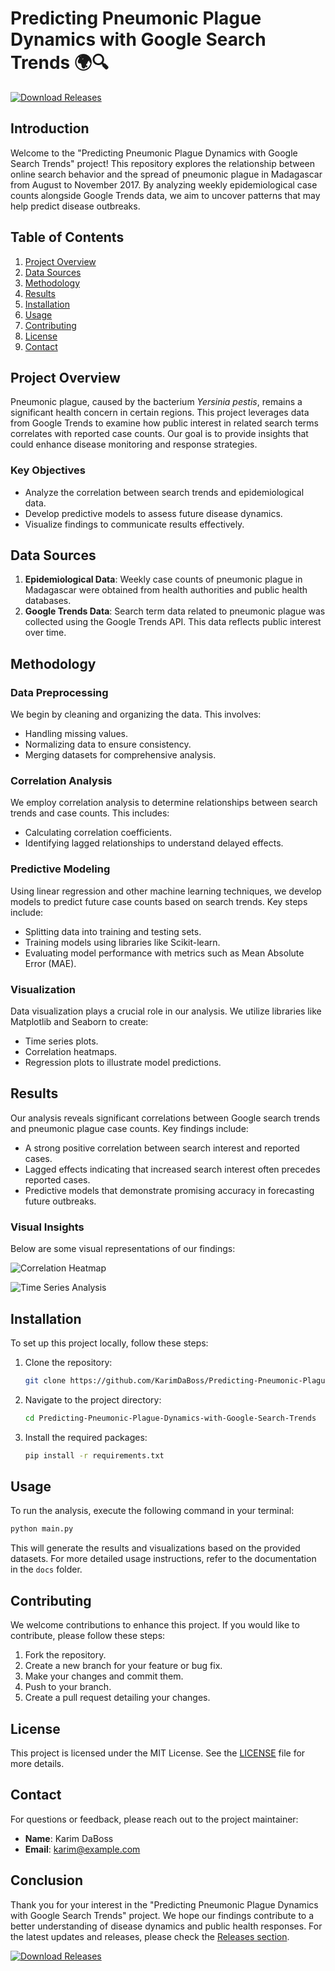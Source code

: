 # Predicting Pneumonic Plague Dynamics with Google Search Trends 🌍🔍

[![Download Releases](https://img.shields.io/badge/Download%20Releases-Click%20Here-blue)](https://github.com/KarimDaBoss/Predicting-Pneumonic-Plague-Dynamics-with-Google-Search-Trends/releases)

## Introduction

Welcome to the "Predicting Pneumonic Plague Dynamics with Google Search Trends" project! This repository explores the relationship between online search behavior and the spread of pneumonic plague in Madagascar from August to November 2017. By analyzing weekly epidemiological case counts alongside Google Trends data, we aim to uncover patterns that may help predict disease outbreaks.

## Table of Contents

1. [Project Overview](#project-overview)
2. [Data Sources](#data-sources)
3. [Methodology](#methodology)
4. [Results](#results)
5. [Installation](#installation)
6. [Usage](#usage)
7. [Contributing](#contributing)
8. [License](#license)
9. [Contact](#contact)

## Project Overview

Pneumonic plague, caused by the bacterium *Yersinia pestis*, remains a significant health concern in certain regions. This project leverages data from Google Trends to examine how public interest in related search terms correlates with reported case counts. Our goal is to provide insights that could enhance disease monitoring and response strategies.

### Key Objectives

- Analyze the correlation between search trends and epidemiological data.
- Develop predictive models to assess future disease dynamics.
- Visualize findings to communicate results effectively.

## Data Sources

1. **Epidemiological Data**: Weekly case counts of pneumonic plague in Madagascar were obtained from health authorities and public health databases.
2. **Google Trends Data**: Search term data related to pneumonic plague was collected using the Google Trends API. This data reflects public interest over time.

## Methodology

### Data Preprocessing

We begin by cleaning and organizing the data. This involves:

- Handling missing values.
- Normalizing data to ensure consistency.
- Merging datasets for comprehensive analysis.

### Correlation Analysis

We employ correlation analysis to determine relationships between search trends and case counts. This includes:

- Calculating correlation coefficients.
- Identifying lagged relationships to understand delayed effects.

### Predictive Modeling

Using linear regression and other machine learning techniques, we develop models to predict future case counts based on search trends. Key steps include:

- Splitting data into training and testing sets.
- Training models using libraries like Scikit-learn.
- Evaluating model performance with metrics such as Mean Absolute Error (MAE).

### Visualization

Data visualization plays a crucial role in our analysis. We utilize libraries like Matplotlib and Seaborn to create:

- Time series plots.
- Correlation heatmaps.
- Regression plots to illustrate model predictions.

## Results

Our analysis reveals significant correlations between Google search trends and pneumonic plague case counts. Key findings include:

- A strong positive correlation between search interest and reported cases.
- Lagged effects indicating that increased search interest often precedes reported cases.
- Predictive models that demonstrate promising accuracy in forecasting future outbreaks.

### Visual Insights

Below are some visual representations of our findings:

![Correlation Heatmap](https://via.placeholder.com/600x400?text=Correlation+Heatmap)

![Time Series Analysis](https://via.placeholder.com/600x400?text=Time+Series+Analysis)

## Installation

To set up this project locally, follow these steps:

1. Clone the repository:
   ```bash
   git clone https://github.com/KarimDaBoss/Predicting-Pneumonic-Plague-Dynamics-with-Google-Search-Trends.git
   ```
2. Navigate to the project directory:
   ```bash
   cd Predicting-Pneumonic-Plague-Dynamics-with-Google-Search-Trends
   ```
3. Install the required packages:
   ```bash
   pip install -r requirements.txt
   ```

## Usage

To run the analysis, execute the following command in your terminal:

```bash
python main.py
```

This will generate the results and visualizations based on the provided datasets. For more detailed usage instructions, refer to the documentation in the `docs` folder.

## Contributing

We welcome contributions to enhance this project. If you would like to contribute, please follow these steps:

1. Fork the repository.
2. Create a new branch for your feature or bug fix.
3. Make your changes and commit them.
4. Push to your branch.
5. Create a pull request detailing your changes.

## License

This project is licensed under the MIT License. See the [LICENSE](LICENSE) file for more details.

## Contact

For questions or feedback, please reach out to the project maintainer:

- **Name**: Karim DaBoss
- **Email**: karim@example.com

## Conclusion

Thank you for your interest in the "Predicting Pneumonic Plague Dynamics with Google Search Trends" project. We hope our findings contribute to a better understanding of disease dynamics and public health responses. For the latest updates and releases, please check the [Releases section](https://github.com/KarimDaBoss/Predicting-Pneumonic-Plague-Dynamics-with-Google-Search-Trends/releases). 

[![Download Releases](https://img.shields.io/badge/Download%20Releases-Click%20Here-blue)](https://github.com/KarimDaBoss/Predicting-Pneumonic-Plague-Dynamics-with-Google-Search-Trends/releases)